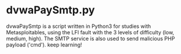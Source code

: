 # dvwaPaySmtp.py
dvwaPaySmtp is a script written in Python3 for studies with Metasploitables,
using the LFI fault with the 3 levels of difficulty (low, medium, high). 
The SMTP service is also used to send malicious PHP payload ('cmd'). 
keep learning!
